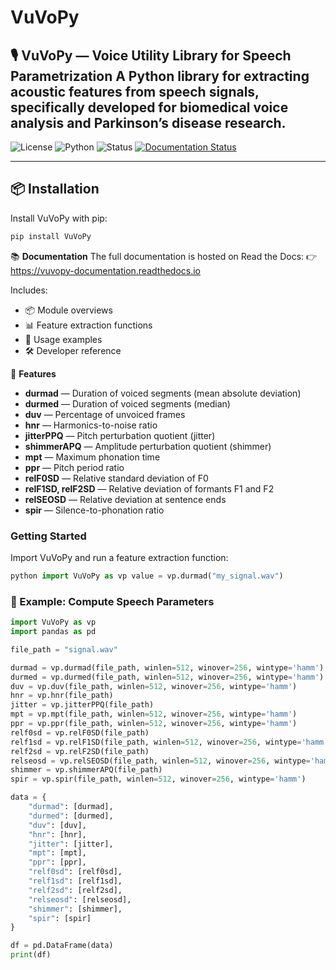 # VuVoPy

🎙️ **VuVoPy** — Voice Utility Library for **Speech Parametrization**
A Python library for extracting acoustic features from speech signals,
specifically developed for **biomedical voice analysis** and Parkinson’s disease research.
---

![License](https://img.shields.io/badge/license-MIT-blue.svg)
![Python](https://img.shields.io/badge/python-3.8%2B-brightgreen.svg)
![Status](https://img.shields.io/badge/status-active-success.svg)
[![Documentation Status](https://readthedocs.org/projects/vuvopy-documentation/badge/?version=latest)](https://vuvopy-documentation.readthedocs.io/en/latest/?badge=latest)

---

## 📦 Installation

Install VuVoPy with pip:
```bash
pip install VuVoPy
```
📚 **Documentation**
The full documentation is hosted on Read the Docs:
👉 https://vuvopy-documentation.readthedocs.io

Includes:

*   📦 Module overviews
*   📊 Feature extraction functions
*   🧠 Usage examples
*   🛠 Developer reference

🔬 **Features**

*   **durmad** — Duration of voiced segments (mean absolute deviation)
*   **durmed** — Duration of voiced segments (median)
*   **duv** — Percentage of unvoiced frames
*   **hnr** — Harmonics-to-noise ratio
*   **jitterPPQ** — Pitch perturbation quotient (jitter)
*   **shimmerAPQ** — Amplitude perturbation quotient (shimmer)
*   **mpt** — Maximum phonation time
*   **ppr** — Pitch period ratio
*   **relF0SD** — Relative standard deviation of F0
*   **relF1SD, relF2SD** — Relative deviation of formants F1 and F2
*   **relSEOSD** — Relative deviation at sentence ends
*   **spir** — Silence-to-phonation ratio

### Getting Started

Import VuVoPy and run a feature extraction function:
```python
python import VuVoPy as vp value = vp.durmad("my_signal.wav")
```
### 🧠 Example: Compute Speech Parameters
```python
import VuVoPy as vp
import pandas as pd

file_path = "signal.wav"

durmad = vp.durmad(file_path, winlen=512, winover=256, wintype='hamm')
durmed = vp.durmed(file_path, winlen=512, winover=256, wintype='hamm')
duv = vp.duv(file_path, winlen=512, winover=256, wintype='hamm')
hnr = vp.hnr(file_path)
jitter = vp.jitterPPQ(file_path)
mpt = vp.mpt(file_path, winlen=512, winover=256, wintype='hamm')
ppr = vp.ppr(file_path, winlen=512, winover=256, wintype='hamm')
relf0sd = vp.relF0SD(file_path)
relf1sd = vp.relF1SD(file_path, winlen=512, winover=256, wintype='hamm')
relf2sd = vp.relF2SD(file_path)
relseosd = vp.relSEOSD(file_path, winlen=512, winover=256, wintype='hamm')
shimmer = vp.shimmerAPQ(file_path)
spir = vp.spir(file_path, winlen=512, winover=256, wintype='hamm')

data = {
    "durmad": [durmad],
    "durmed": [durmed],
    "duv": [duv],
    "hnr": [hnr],
    "jitter": [jitter],
    "mpt": [mpt],
    "ppr": [ppr],
    "relf0sd": [relf0sd],
    "relf1sd": [relf1sd],
    "relf2sd": [relf2sd],
    "relseosd": [relseosd],
    "shimmer": [shimmer],
    "spir": [spir]
}

df = pd.DataFrame(data)
print(df)

```